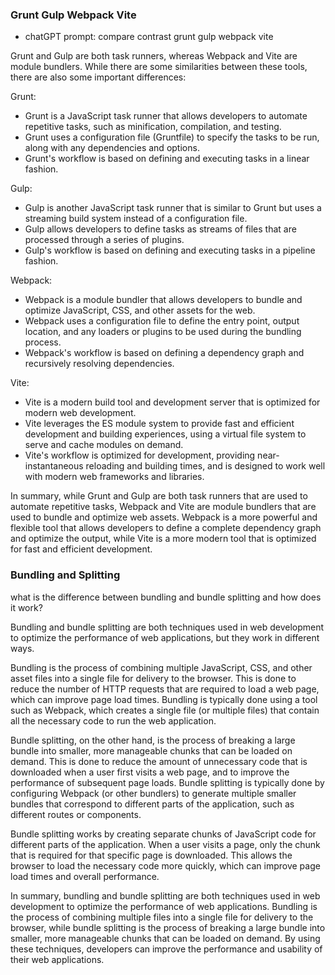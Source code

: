 ### Grunt Gulp Webpack Vite 
- chatGPT prompt: compare contrast grunt gulp webpack vite

Grunt and Gulp are both task runners, whereas Webpack and Vite are module bundlers. While there are some similarities between these tools, there are also some important differences:

Grunt:

-   Grunt is a JavaScript task runner that allows developers to automate repetitive tasks, such as minification, compilation, and testing.
-   Grunt uses a configuration file (Gruntfile) to specify the tasks to be run, along with any dependencies and options.
-   Grunt's workflow is based on defining and executing tasks in a linear fashion.

Gulp:

-   Gulp is another JavaScript task runner that is similar to Grunt but uses a streaming build system instead of a configuration file.
-   Gulp allows developers to define tasks as streams of files that are processed through a series of plugins.
-   Gulp's workflow is based on defining and executing tasks in a pipeline fashion.

Webpack:

-   Webpack is a module bundler that allows developers to bundle and optimize JavaScript, CSS, and other assets for the web.
-   Webpack uses a configuration file to define the entry point, output location, and any loaders or plugins to be used during the bundling process.
-   Webpack's workflow is based on defining a dependency graph and recursively resolving dependencies.

Vite:

-   Vite is a modern build tool and development server that is optimized for modern web development.
-   Vite leverages the ES module system to provide fast and efficient development and building experiences, using a virtual file system to serve and cache modules on demand.
-   Vite's workflow is optimized for development, providing near-instantaneous reloading and building times, and is designed to work well with modern web frameworks and libraries.

In summary, while Grunt and Gulp are both task runners that are used to automate repetitive tasks, Webpack and Vite are module bundlers that are used to bundle and optimize web assets. Webpack is a more powerful and flexible tool that allows developers to define a complete dependency graph and optimize the output, while Vite is a more modern tool that is optimized for fast and efficient development.

### Bundling and Splitting
what is the difference between bundling and bundle splitting and how does it work?

Bundling and bundle splitting are both techniques used in web development to optimize the performance of web applications, but they work in different ways.

Bundling is the process of combining multiple JavaScript, CSS, and other asset files into a single file for delivery to the browser. This is done to reduce the number of HTTP requests that are required to load a web page, which can improve page load times. Bundling is typically done using a tool such as Webpack, which creates a single file (or multiple files) that contain all the necessary code to run the web application.

Bundle splitting, on the other hand, is the process of breaking a large bundle into smaller, more manageable chunks that can be loaded on demand. This is done to reduce the amount of unnecessary code that is downloaded when a user first visits a web page, and to improve the performance of subsequent page loads. Bundle splitting is typically done by configuring Webpack (or other bundlers) to generate multiple smaller bundles that correspond to different parts of the application, such as different routes or components.

Bundle splitting works by creating separate chunks of JavaScript code for different parts of the application. When a user visits a page, only the chunk that is required for that specific page is downloaded. This allows the browser to load the necessary code more quickly, which can improve page load times and overall performance.

In summary, bundling and bundle splitting are both techniques used in web development to optimize the performance of web applications. Bundling is the process of combining multiple files into a single file for delivery to the browser, while bundle splitting is the process of breaking a large bundle into smaller, more manageable chunks that can be loaded on demand. By using these techniques, developers can improve the performance and usability of their web applications.